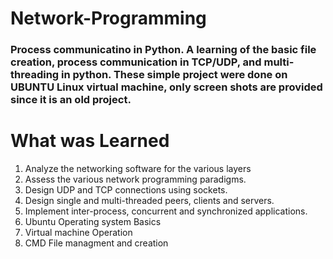 # Network-Programming
### Process communicatino in Python. A learning of the basic file creation, process communication in TCP/UDP, and multi-threading in python. These simple project were done on UBUNTU Linux virtual machine, only screen shots are provided since it is an old project.

# What was Learned

1. Analyze the networking software for the various layers
2. Assess the various network programming paradigms.
3. Design UDP and TCP connections using sockets.
4. Design single and multi-threaded peers, clients and servers.
5. Implement inter-process, concurrent and synchronized applications.
6. Ubuntu Operating system Basics
7. Virtual machine Operation
8. CMD File managment and creation


